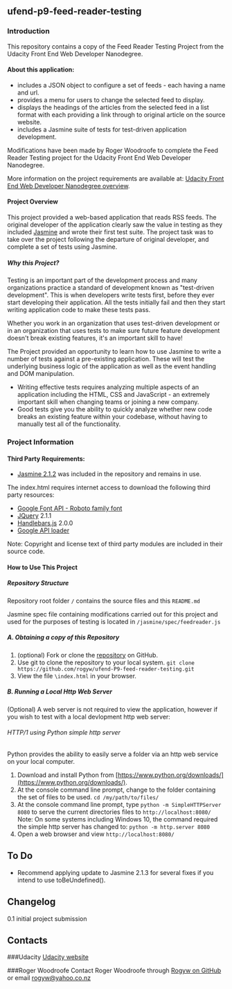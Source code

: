 
## ufend-p9-feed-reader-testing

### Introduction

This repository contains a copy of the Feed Reader Testing Project from the Udacity Front End Web Developer Nanodegree.

#### About this application:

* includes a JSON object to configure a set of feeds - each having a name and url.
* provides a menu for users to change the selected feed to display.
* displays the headings of the articles from the selected feed in a list format with each providing a link through to original article on the source website.
* includes a Jasmine suite of tests for test-driven application development.

Modifications have been made by Roger Woodroofe to complete the Feed Reader Testing project for the Udacity Front End Web Developer Nanodegree.

More information on the project requirements are available at: [Udacity Front End Web Developer Nanodegree overview](https://www.udacity.com/course/front-end-web-developer-nanodegree--nd001#).


#### Project Overview

This project provided a web-based application that reads RSS feeds. The original developer of the application clearly saw the value in testing as they included [Jasmine](http://jasmine.github.io/) and wrote their first test suite. The project task was to take over the project following the departure of original developer, and complete a set of tests using Jasmine.


##### Why this Project?

Testing is an important part of the development process and many organizations practice a standard of development known as "test-driven development". This is when developers write tests first, before they ever start developing their application. All the tests initially fail and then they start writing application code to make these tests pass.

Whether you work in an organization that uses test-driven development or in an organization that uses tests to make sure future feature development doesn't break existing features, it's an important skill to have!

The Project provided an opportunity to learn how to use Jasmine to write a number of tests against a pre-existing application. These will test the underlying business logic of the application as well as the event handling and DOM manipulation.

* Writing effective tests requires analyzing multiple aspects of an application including the HTML, CSS and JavaScript - an extremely important skill when changing teams or joining a new company.
* Good tests give you the ability to quickly analyze whether new code breaks an existing feature within your codebase, without having to manually test all of the functionality.


### Project Information

#### Third Party Requirements:

* [Jasmine 2.1.2](http://jasmine.github.io/2.1/introduction.html) was included in the repository and remains in use.

The index.html requires internet access to download the following third party resources:
* [Google Font API - Roboto family font](https://fonts.google.com/specimen/Roboto?query=Roboto)
* [JQuery](http://jquery.com/) 2.1.1
* [Handlebars.js](http://handlebarsjs.com/) 2.0.0
* [Google API loader](https://developers.google.com/loader/)

Note: Copyright and license text of third party modules are included in their source code.

#### How to Use This Project
##### Repository Structure

Repository root folder `/` contains the source files and this `README.md`

Jasmine spec file containing modifications carried out for this project and used for the purposes of testing is located in `/jasmine/spec/feedreader.js`

##### A. Obtaining a copy of this Repository

1. (optional) Fork or clone the [repository](https://github.com/rogyw/ufend-P9-feed-reader-testing.git) on GitHub.
1. Use git to clone the repository to your local system. `git clone https://github.com/rogyw/ufend-P9-feed-reader-testing.git`
1. View the file `\index.html` in your browser.


##### B. Running a Local Http Web Server

(Optional) A web server is not required to view the application, however if you wish to test with a local devlopment http web server:

###### HTTP/1 using Python simple http server

Python provides  the ability to easily serve a folder via an http web service on your local computer.
1. Download and install Python from [https://www.python.org/downloads/](https://www.python.org/downloads/).
2. At the console command line prompt, change to the folder containing the set of files to be used.
```cd /my/path/to/files/```
3. At the console command line prompt, type `python -m SimpleHTTPServer 8080` to serve the current directories files to `http://localhost:8080/`
Note: On some systems including Windows 10, the command required the simple http server has changed to: `python -m http.server 8080`
4. Open a web browser and view `http://localhost:8080/`

## To Do

* Recommend applying update to Jasmine 2.1.3 for several fixes if you intend to use toBeUndefined().

## Changelog

0.1 initial project submission

## Contacts

###Udacity
[Udacity website](https://www.udacity.com/)

###Roger Woodroofe
Contact Roger Woodroofe through [Rogyw on GitHub](https://github.com/rogyw) or email [rogyw@yahoo.co.nz](mailto:rogyw@yahoo.co.nz)
